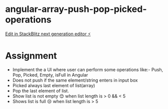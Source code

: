 # angular-array-push-pop-picked-operations

[Edit in StackBlitz next generation editor ⚡️](https://stackblitz.com/~/github.com/neevishcode/angular-array-push-pop-picked-operations)

# Assignment
- Implement the a UI where user can perform some operations like:- Push, Pop, Picked, Empty, isFull in Angular
- Does not push if the same element/string enters in input box
- Picked always last element of list(array)
- Pop the last element of list.
- Show list is not empty 😊 when list length is > 0 && < 5
- Shows list is full 😒 when list length is > 5 
